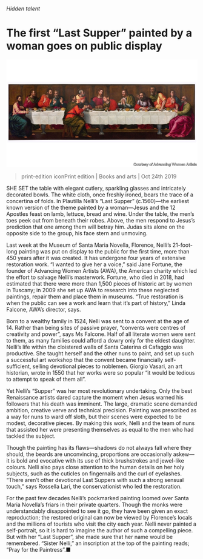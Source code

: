 ###### Hidden talent

# The first “Last Supper” painted by a woman goes on public display 

![image](images/20191026_bkp006_0.jpg) 

> print-edition iconPrint edition | Books and arts | Oct 24th 2019 

SHE SET the table with elegant cutlery, sparkling glasses and intricately decorated bowls. The white cloth, once freshly ironed, bears the trace of a concertina of folds. In Plautilla Nelli’s “Last Supper” (c.1560)—the earliest known version of the theme painted by a woman—Jesus and the 12 Apostles feast on lamb, lettuce, bread and wine. Under the table, the men’s toes peek out from beneath their robes. Above, the men respond to Jesus’s prediction that one among them will betray him. Judas sits alone on the opposite side to the group, his face stern and unmoving. 

Last week at the Museum of Santa Maria Novella, Florence, Nelli’s 21-foot-long painting was put on display to the public for the first time, more than 450 years after it was created. It has undergone four years of extensive restoration work. “I wanted to give her a voice,” said Jane Fortune, the founder of Advancing Women Artists (AWA), the American charity which led the effort to salvage Nelli’s masterwork. Fortune, who died in 2018, had estimated that there were more than 1,500 pieces of historic art by women in Tuscany; in 2009 she set up AWA to research into these neglected paintings, repair them and place them in museums. “True restoration is when the public can see a work and learn that it’s part of history,” Linda Falcone, AWA’s director, says. 

Born to a wealthy family in 1524, Nelli was sent to a convent at the age of 14. Rather than being sites of passive prayer, “convents were centres of creativity and power”, says Ms Falcone. Half of all literate women were sent to them, as many families could afford a dowry only for the eldest daughter. Nelli’s life within the cloistered walls of Santa Caterina di Cafaggio was productive. She taught herself and the other nuns to paint, and set up such a successful art workshop that the convent became financially self-sufficient, selling devotional pieces to noblemen. Giorgio Vasari, an art historian, wrote in 1550 that her works were so popular “it would be tedious to attempt to speak of them all”. 

Yet Nelli’s “Supper” was her most revolutionary undertaking. Only the best Renaissance artists dared capture the moment when Jesus warned his followers that his death was imminent. The large, dramatic scene demanded ambition, creative verve and technical precision. Painting was prescribed as a way for nuns to ward off sloth, but their scenes were expected to be modest, decorative pieces. By making this work, Nelli and the team of nuns that assisted her were presenting themselves as equal to the men who had tackled the subject. 

Though the painting has its flaws—shadows do not always fall where they should, the beards are unconvincing, proportions are occasionally askew—it is bold and evocative with its use of thick brushstrokes and jewel-like colours. Nelli also pays close attention to the human details on her holy subjects, such as the cuticles on fingernails and the curl of eyelashes. “There aren’t other devotional Last Suppers with such a strong sensual touch,” says Rossella Lari, the conservationist who led the restoration. 

For the past few decades Nelli’s pockmarked painting loomed over Santa Maria Novella’s friars in their private quarters. Though the monks were understandably disappointed to see it go, they have been given an exact reproduction; the restored original can now be viewed by Florence’s locals and the millions of tourists who visit the city each year. Nelli never painted a self-portrait, so it is hard to imagine the author of such a compelling piece. But with her “Last Supper”, she made sure that her name would be remembered. “Sister Nelli,” an inscription at the top of the painting reads; “Pray for the Paintress”.■ 

